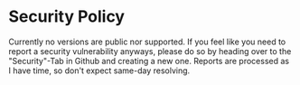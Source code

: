 # Security Policy

Currently no versions are public nor supported. If you feel like you need to report a security vulnerability anyways, please do so by heading over to the "Security"-Tab in Github and creating a new one.
Reports are processed as I have time, so don't expect same-day resolving. 
